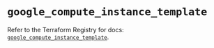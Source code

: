 # `google_compute_instance_template`

Refer to the Terraform Registry for docs: [`google_compute_instance_template`](https://registry.terraform.io/providers/drfaust92/google/4.16.4/docs/resources/compute_instance_template).
